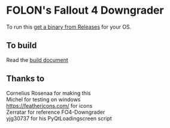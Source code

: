 # FOLON's Fallout 4 Downgrader

To run this [get a binary from Releases](https://github.com/Fallout-London/FOLON-FO4Downgrader/releases/latest) for your OS.

## To build
Read the [build document](./Build.md)

## Thanks to
Cornelius Rosenaa for making this\
Michel for testing on windows\
https://feathericons.com/ for icons\
Zerratar for reference FO4-Downgrader\
yjg30737 for his PyQtLoadingscreen script
